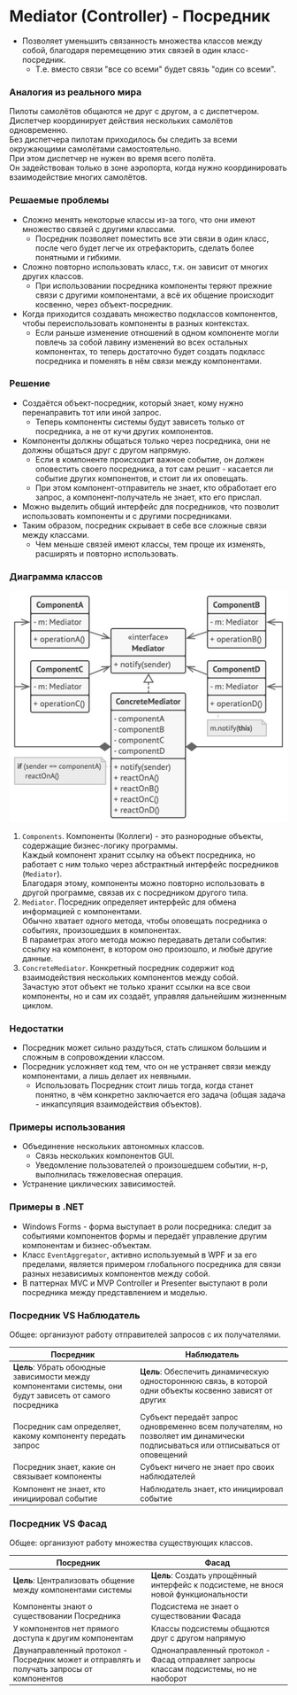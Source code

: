 ﻿# Mediator (Controller) - Посредник
* Позволяет уменьшить связанность множества классов между собой, благодаря перемещению этих связей в один класс-посредник.
  * Т.е. вместо связи "все со всеми" будет связь "один со всеми".

### Аналогия из реального мира
Пилоты самолётов общаются не друг с другом, а с диспетчером.  
Диспетчер координирует действия нескольких самолётов одновременно.  
Без диспетчера пилотам приходилось бы следить за всеми окружающими самолётами самостоятельно.  
При этом диспетчер не нужен во время всего полёта.  
Он задействован только в зоне аэропорта, когда нужно координировать взаимодействие многих самолётов.

### Решаемые проблемы
* Сложно менять некоторые классы из-за того, что они имеют множество связей с другими классами.
  * Посредник позволяет поместить все эти связи в один класс, после чего будет легче их отрефакторить, сделать более понятными и гибкими.
* Сложно повторно использовать класс, т.к. он зависит от многих других классов.
  * При использовании посредника компоненты теряют прежние связи с другими компонентами, а всё их общение происходит косвенно, через объект-посредник.
* Когда приходится создавать множество подклассов компонентов, чтобы переиспользовать компоненты в разных контекстах.
  * Если раньше изменение отношений в одном компоненте могли повлечь за собой лавину изменений во всех остальных компонентах, то теперь достаточно будет создать подкласс посредника и поменять в нём связи между компонентами.

### Решение
* Создаётся объект-посредник, который знает, кому нужно перенаправить тот или иной запрос.
  * Теперь компоненты системы будут зависеть только от посредника, а не от кучи других компонентов.
* Компоненты должны общаться только через посредника, они не должны общаться друг с другом напрямую.
  * Если в компоненте происходит важное событие, он должен оповестить своего посредника, а тот сам решит - касается ли событие других компонентов, и стоит ли их оповещать.
  * При этом компонент-отправитель не знает, кто обработает его запрос, а компонент-получатель не знает, кто его прислал.
* Можно выделить общий интерфейс для посредников, что позволит использовать компоненты и с другими посредниками.
* Таким образом, посредник скрывает в себе все сложные связи между классами.
  * Чем меньше связей имеют классы, тем проще их изменять, расширять и повторно использовать.

### Диаграмма классов
![Class diagram](Mediator.jpg)
1. `Components`. Компоненты (Коллеги) - это разнородные объекты, содержащие бизнес-логику программы.  
Каждый компонент хранит ссылку на объект посредника, но работает с ним только через абстрактный интерфейс посредников (`Mediator`).  
Благодаря этому, компоненты можно повторно использовать в другой программе, связав их с посредником другого типа.
2. `Mediator`. Посредник определяет интерфейс для обмена информацией с компонентами.  
Обычно хватает одного метода, чтобы оповещать посредника о событиях, произошедших в компонентах.  
В параметрах этого метода можно передавать детали события: ссылку на компонент, в котором оно произошло, и любые другие данные.
3. `ConcreteMediator`. Конкретный посредник содержит код взаимодействия нескольких компонентов между собой.  
Зачастую этот объект не только хранит ссылки на все свои компоненты, но и сам их создаёт, управляя дальнейшим жизненным циклом.

### Недостатки
* Посредник может сильно раздуться, стать слишком большим и сложным в сопровождении классом.
* Посредник усложняет код тем, что он не устраняет связи между компонентами, а лишь делает их неявными.
  * Использовать Посредник стоит лишь тогда, когда станет понятно, в чём конкретно заключается его задача (общая задача - инкапсуляция взаимодействия объектов).

### Примеры использования
* Объединение нескольких автономных классов.
  * Связь нескольких компонентов GUI.
  * Уведомление пользователей о произошедшем событии, н-р, выполнилась тяжеловесная операция.
* Устранение циклических зависимостей.

### Примеры в .NET
* Windows Forms - форма выступает в роли посредника: следит за событиями компонентов формы и передаёт управление другим компонентам и бизнес-объектам.
* Класс `EventAggregator`, активно используемый в WPF и за его пределами, является примером глобального посредника для связи разных независимых компонентов между собой.
* В паттернах MVC и MVP Controller и Presenter выступают в роли посредника между представлением и моделью.

### Посредник VS Наблюдатель
Общее: организуют работу отправителей запросов с их получателями.

| Посредник                                                                                                 | Наблюдатель                                                                                                                     |
|-----------------------------------------------------------------------------------------------------------|---------------------------------------------------------------------------------------------------------------------------------|
| **Цель**: Убрать обоюдные зависимости между компонентами системы, они будут зависеть от самого посредника | **Цель**: Обеспечить динамическую одностороннюю связь, в которой одни объекты косвенно зависят от других                        |
| Посредник сам определяет, какому компоненту передать запрос                                               | Субъект передаёт запрос одновременно всем получателям, но позволяет им динамически подписываться или отписываться от оповещений |
| Посредник знает, какие он связывает компоненты                                                            | Субъект ничего не знает про своих наблюдателей                                                                                  |
| Компонент не знает, кто инициировал событие                                                               | Наблюдатель знает, кто инициировал событие                                                                                      |

### Посредник VS Фасад
Общее: организуют работу множества существующих классов.

| Посредник                                                                                 | Фасад                                                                                   |
|-------------------------------------------------------------------------------------------|-----------------------------------------------------------------------------------------|
| **Цель**: Централизовать общение между компонентами системы                               | **Цель**: Создать упрощённый интерфейс к подсистеме, не внося новой функциональности    |
| Компоненты знают о существовании Посредника                                               | Подсистема не знает о существовании Фасада                                              |
| У компонентов нет прямого доступа к другим компонентам                                    | Классы подсистемы общаются друг с другом напрямую                                       |
| Двунаправленный протокол - Посредник может и отправлять и получать запросы от компонентов | Однонаправленный протокол - Фасад отправляет запросы классам подсистемы, но не наоборот |
